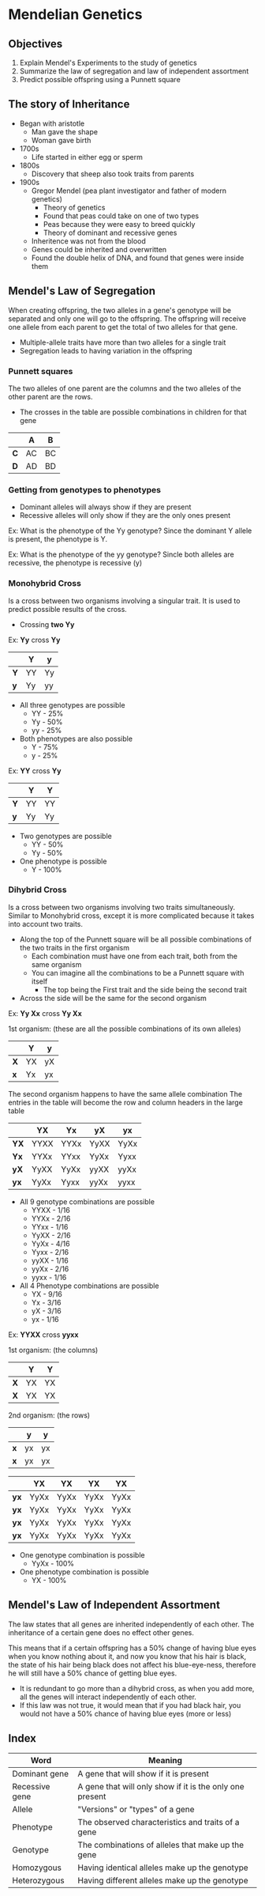 # Mendelian Genetics
## Objectives
1. Explain Mendel's Experiments to the study of genetics
2. Summarize the law of segregation and law of independent assortment
3. Predict possible offspring using a Punnett square

## The story of Inheritance
- Began with aristotle
	- Man gave the shape
	- Woman gave birth
- 1700s
	- Life started in either egg or sperm
- 1800s
	- Discovery that sheep also took traits from parents
- 1900s
	- Gregor Mendel (pea plant investigator and father of modern genetics)
		- Theory of genetics
		- Found that peas could take on one of two types
		- Peas because they were easy to breed quickly
		- Theory of dominant and recessive genes
	- Inheritence was not from the blood
	- Genes could be inherited and overwritten
	- Found the double helix of DNA, and found that genes were inside them

## Mendel's Law of Segregation
When creating offspring, the two alleles in a gene's genotype will be separated and only one will go to the offspring. The offspring will receive one allele from each parent to get the total of two alleles for that gene.
- Multiple-allele traits have more than two alleles for a single trait
- Segregation leads to having variation in the offspring

### Punnett squares
The two alleles of one parent are the columns and the two alleles of the other parent are the rows.
- The crosses in the table are possible combinations in children for that gene

| |**A**|**B**|
|-|-|-|
|**C**|AC|BC|
|**D**|AD|BD|

### Getting from genotypes to phenotypes
- Dominant alleles will always show if they are present
- Recessive alleles will only show if they are the only ones present

Ex: What is the phenotype of the Yy genotype?
Since the dominant Y allele is present, the phenotype is Y.

Ex: What is the phenotype of the yy genotype?
Sincle both alleles are recessive, the phenotype is recessive (y)


### Monohybrid Cross
Is a cross between two organisms involving a singular trait. 
It is used to predict possible results of the cross.
- Crossing **two Yy**

Ex: **Yy** cross **Yy**

| |**Y**|**y**|
|-|-|-|
|**Y**|YY|Yy|
|**y**|Yy|yy|

- All three genotypes are possible
	- YY	-	25%
	- Yy	-	50%
	- yy	-	25%
- Both phenotypes are also possible
	- Y	-	75%
	- y	-	25%

Ex: **YY** cross **Yy**

| |**Y**|**Y**|
|-|-|-|
|**Y**|YY|YY|
|**y**|Yy|Yy|

- Two genotypes are possible
	- YY - 50%
	- Yy - 50%
- One phenotype is possible
	- Y - 100%

### Dihybrid Cross
Is a cross between two organisms involving two traits simultaneously.
Similar to Monohybrid cross, except it is more complicated because it takes into account two traits.
- Along the top of the Punnett square will be all possible combinations of the two traits in the first organism
	- Each combination must have one from each trait, both from the same organism
	- You can imagine all the combinations to be a Punnett square with itself
		- The top being the First trait and the side being the second trait
- Across the side will be the same for the second organism

Ex: **Yy Xx** cross **Yy Xx**

1st organism: (these are all the possible combinations of its own alleles)

| |**Y**|**y**|
|-|-|-|
|**X**|YX|yX|
|**x**|Yx|yx|

The second organism happens to have the same allele combination
The entries in the table will become the row and column headers in the large table

| |**YX**|**Yx**|**yX**|**yx**|
|-|-|-|-|-|
|**YX**|YYXX|YYXx|YyXX|YyXx|
|**Yx**|YYXx|YYxx|YyXx|Yyxx|
|**yX**|YyXX|YyXx|yyXX|yyXx|
|**yx**|YyXx|Yyxx|yyXx|yyxx|

- All 9 genotype combinations are possible
	- YYXX - 1/16
	- YYXx - 2/16
	- YYxx - 1/16
	- YyXX - 2/16
	- YyXx - 4/16
	- Yyxx - 2/16
	- yyXX - 1/16
	- yyXx - 2/16
	- yyxx - 1/16
- All 4 Phenotype combinations are possible
	- YX - 9/16
	- Yx - 3/16
	- yX - 3/16
	- yx - 1/16

Ex: **YYXX** cross **yyxx**

1st organism: (the columns)

| |**Y**|**Y**|
|-|-|-|
|**X**|YX|YX|
|**X**|YX|YX|

2nd organism: (the rows)

| |**y**|**y**|
|-|-|-|
|**x**|yx|yx|
|**x**|yx|yx|

| |**YX**|**YX**|**YX**|**YX**|
|-|-|-|-|-|
|**yx**|YyXx|YyXx|YyXx|YyXx|
|**yx**|YyXx|YyXx|YyXx|YyXx|
|**yx**|YyXx|YyXx|YyXx|YyXx|
|**yx**|YyXx|YyXx|YyXx|YyXx|

- One genotype combination is possible
	- YyXx - 100%
- One phenotype combination is possible
	- YX - 100%

## Mendel's Law of Independent Assortment
The law states that all genes are inherited independently of each other.
The inheritance of a certain gene does no effect other genes.

This means that if a certain offspring has a 50% change of having blue eyes when you know nothing about it, and now you know that his hair is black, the state of his hair being black does not affect his blue-eye-ness, therefore he will still have a 50% chance of getting blue eyes.
- It is redundant to go more than a dihybrid cross, as when you add more, all the genes will interact independently of each other.
- If this law was not true, it would mean that if you had black hair, you would not have a 50% chance of having blue eyes (more or less)



## Index

|Word|Meaning|
|-|-|
|Dominant gene|A gene that will show if it is present|
|Recessive gene|A gene that will only show if it is the only one present|
|Allele|"Versions" or "types" of a gene|
|Phenotype|The observed characteristics and traits of a gene|
|Genotype|The combinations of alleles that make up the gene|
|Homozygous|Having identical alleles make up the genotype|
|Heterozygous|Having different alleles make up the genotype|
